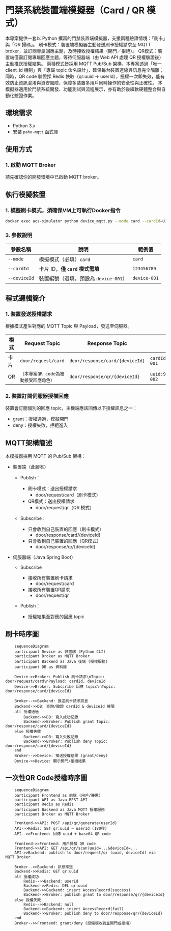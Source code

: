# 門禁系統裝置端模擬器（Card / QR 模式）

本專案提供一套以 Python 撰寫的門禁裝置端模擬器，支援兩種驗證情境：「刷卡」與「QR 掃碼」。
刷卡模式：裝置端模擬器主動發送刷卡授權請求至 MQTT broker，並訂閱專屬回應主題，及時接收授權結果（開門／拒絕）。
QR模式：裝置端僅需訂閱專屬回應主題，等待伺服器端（由 Web API 處理 QR 授權驗證後）主動推送授權結果。
兩種模式皆採用 MQTT Pub/Sub 架構，本專案透過「唯一 client_id 機制」與「專屬 topic 命名設計」，確保每台裝置連線與訊息完全隔離；
同時，QR code 驗證採 Redis 快取（qr:uuid → userId），授權一次即失效，能有效防止資訊混淆與資安風險，保障多裝置多用戶同時操作的安全性與正確性。
本模擬器適用於門禁系統開發、功能測試與流程展示，亦有助於後續軟硬體整合與自動化驗證作業。

## 環境需求

- Python 3.x
- 安裝 `paho-mqtt` 函式庫

## 使用方式
### 1. 啟動 MQTT Broker
請先確認你的開發環境中已啟動 MQTT broker。

## 執行模擬裝置
### 1. 模擬刷卡模式，須確保VM上可執行Docker指令
```bash
docker exec acs-simulator python device_mqtt.py --mode card --cardId=U123 --deviceId=device-001
```

### 3. 參數說明
| 參數名稱         | 說明                         | 範例值          |
| ------------ | -------------------------- | ------------ |
| `--mode`     | 模擬模式（必填）`card`         | `card`       |
| `--cardId`   | 卡片 ID，**僅 `card` 模式需填**    | `123456789`  |
| `--deviceId` | 裝置編號（選填，預設為 `device-001`）  | `device-001` |


## 程式邏輯簡介
### 1. 裝置發送授權請求 
根據模式產生對應的 MQTT Topic 與 Payload，發送至伺服器。

| 模式 | Request Topic           | Response Topic                  | Payload 範例                             |
| -- |-------------------------| ------------------------------- | -------------------------------------- |
| 卡片 | `door/request/card`     | `door/response/card/{deviceId}` | `cardId:123456789,deviceId:device-001` |
| QR | `（本專案QR code為被動接受回應角色）` | `door/response/qr/{deviceId}`   | `uuid:9876-ABCD,deviceId:device-002`   |


### 2. 裝置訂閱伺服器授權回應
裝置會訂閱個別的回應 topic，主機端應該回傳以下授權訊息之一：
- grant：授權通過，模擬開門
- deny：授權失敗，拒絕進入

## MQTT架構簡述
本模擬器採用 MQTT 的 Pub/Sub 架構：

* 裝置端（此腳本）
    * Publish：
      * 刷卡模式：送出授權請求
        * door/request/card（刷卡模式）
      * QR模式：送出授權請求
        * door/request/qr（QR 模式）

    * Subscribe：
      * 只會收到自己裝置的回應（刷卡模式）
        * door/response/card/{deviceId}
      * 只會收到自己裝置的回應（QR模式）    
        * door/response/qr/{deviceId}

* 伺服器端（Java Spring Boot）
    * Subscribe
      * 接收所有裝置刷卡請求
        * door/request/card
      * 接收所有裝置QR請求
        * door/request/qr

    * Publish：
      * 授權結果至對應的回應 topic


## 刷卡時序圖

```mermaid
    sequenceDiagram
    participant Device as 裝置端 (Python CLI)
    participant Broker as MQTT Broker
    participant Backend as Java 後端 (授權服務)
    participant DB as 資料庫

    Device->>Broker: Publish 刷卡請求\nTopic: door/request/card\nPayload: cardId, deviceId
    Device->>Broker: Subscribe 回應 topic\nTopic: door/response/card/{deviceId}

    Broker-->>Backend: 推送刷卡請求訊息
    Backend->>DB: 查詢/驗證 cardId & deviceId 權限
    alt 授權通過
        Backend->>DB: 寫入成功記錄
        Backend->>Broker: Publish grant Topic: door/response/card/{deviceId}
    else 授權失敗
        Backend->>DB: 寫入失敗記錄
        Backend->>Broker: Publish deny Topic: door/response/card/{deviceId}
    end
    Broker-->>Device: 推送授權結果 (grant/deny)
    Device->>Device: 顯示開門/拒絕結果
```

## 一次性QR Code授權時序圖

```mermaid
    sequenceDiagram
    participant Frontend as 前端 (用戶/裝置)
    participant API as Java REST API
    participant Redis as Redis
    participant Backend as Java MQTT 授權服務
    participant Broker as MQTT Broker

    Frontend->>API: POST /api/qr/generate(userId)
    API->>Redis: SET qr:uuid → userId (180秒)
    API-->>Frontend: 回傳 uuid + base64 QR code

    Frontend->>Frontend: 用戶掃描 QR code
    Frontend->>API: GET /api/qr/scan?uuid=...&deviceId=...
    API->>Backend: publish to door/request/qr (uuid, deviceId) via MQTT Broker

    Broker-->>Backend: 訊息推送
    Backend->>Redis: GET qr:uuid
    alt 授權成功
        Redis-->>Backend: userId
        Backend->>Redis: DEL qr:uuid
        Backend->>Backend: insert AccessRecord(success)
        Backend->>Broker: publish grant to door/response/qr/{deviceId}
    else 授權失敗
        Redis-->>Backend: null
        Backend->>Backend: insert AccessRecord(fail)
        Backend->>Broker: publish deny to door/response/qr/{deviceId}
    end
    Broker-->>Frontend: grant/deny (設備端收到並開門或拒絕)
```